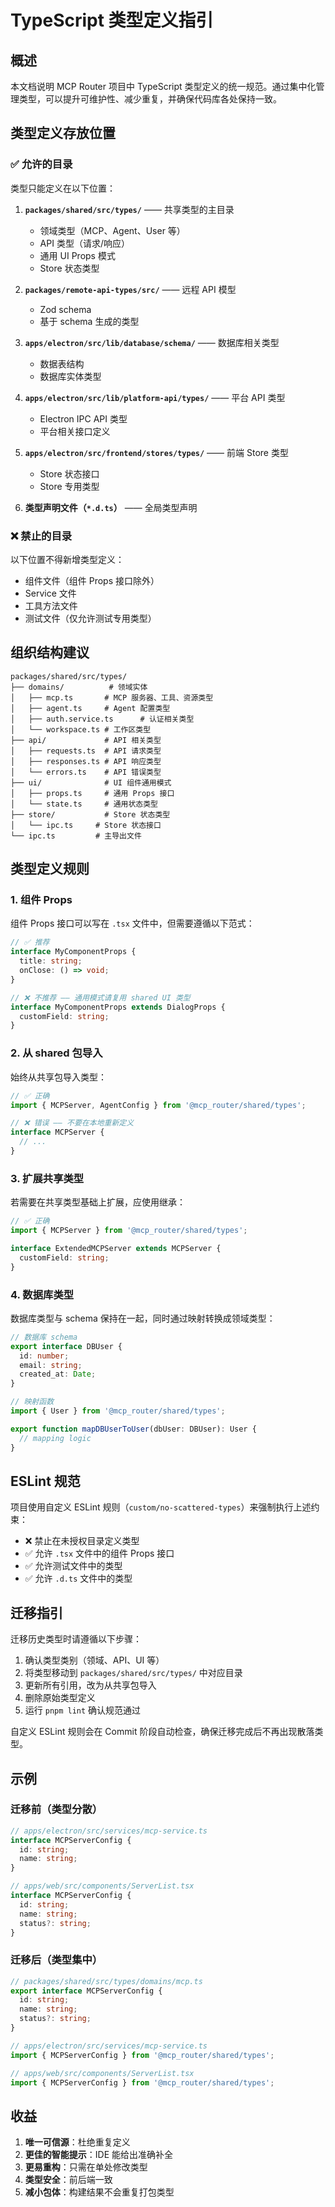 # TypeScript 类型定义指引

## 概述

本文档说明 MCP Router 项目中 TypeScript 类型定义的统一规范。通过集中化管理类型，可以提升可维护性、减少重复，并确保代码库各处保持一致。

## 类型定义存放位置

### ✅ 允许的目录

类型只能定义在以下位置：

1. **`packages/shared/src/types/`** —— 共享类型的主目录
   - 领域类型（MCP、Agent、User 等）
   - API 类型（请求/响应）
   - 通用 UI Props 模式
   - Store 状态类型

2. **`packages/remote-api-types/src/`** —— 远程 API 模型
   - Zod schema
   - 基于 schema 生成的类型

3. **`apps/electron/src/lib/database/schema/`** —— 数据库相关类型
   - 数据表结构
   - 数据库实体类型

4. **`apps/electron/src/lib/platform-api/types/`** —— 平台 API 类型
   - Electron IPC API 类型
   - 平台相关接口定义

5. **`apps/electron/src/frontend/stores/types/`** —— 前端 Store 类型
   - Store 状态接口
   - Store 专用类型

6. **类型声明文件（`*.d.ts`）** —— 全局类型声明

### ❌ 禁止的目录

以下位置不得新增类型定义：
- 组件文件（组件 Props 接口除外）
- Service 文件
- 工具方法文件
- 测试文件（仅允许测试专用类型）

## 组织结构建议

```
packages/shared/src/types/
├── domains/          # 领域实体
│   ├── mcp.ts       # MCP 服务器、工具、资源类型
│   ├── agent.ts     # Agent 配置类型
│   ├── auth.service.ts      # 认证相关类型
│   └── workspace.ts # 工作区类型
├── api/             # API 相关类型
│   ├── requests.ts  # API 请求类型
│   ├── responses.ts # API 响应类型
│   └── errors.ts    # API 错误类型
├── ui/              # UI 组件通用模式
│   ├── props.ts     # 通用 Props 接口
│   └── state.ts     # 通用状态类型
├── store/           # Store 状态类型
│   └── ipc.ts     # Store 状态接口
└── ipc.ts         # 主导出文件
```

## 类型定义规则

### 1. 组件 Props

组件 Props 接口可以写在 `.tsx` 文件中，但需要遵循以下范式：

```typescript
// ✅ 推荐
interface MyComponentProps {
  title: string;
  onClose: () => void;
}

// ❌ 不推荐 —— 通用模式请复用 shared UI 类型
interface MyComponentProps extends DialogProps {
  customField: string;
}
```

### 2. 从 shared 包导入

始终从共享包导入类型：

```typescript
// ✅ 正确
import { MCPServer, AgentConfig } from '@mcp_router/shared/types';

// ❌ 错误 —— 不要在本地重新定义
interface MCPServer {
  // ...
}
```

### 3. 扩展共享类型

若需要在共享类型基础上扩展，应使用继承：

```typescript
// ✅ 正确
import { MCPServer } from '@mcp_router/shared/types';

interface ExtendedMCPServer extends MCPServer {
  customField: string;
}
```

### 4. 数据库类型

数据库类型与 schema 保持在一起，同时通过映射转换成领域类型：

```typescript
// 数据库 schema
export interface DBUser {
  id: number;
  email: string;
  created_at: Date;
}

// 映射函数
import { User } from '@mcp_router/shared/types';

export function mapDBUserToUser(dbUser: DBUser): User {
  // mapping logic
}
```

## ESLint 规范

项目使用自定义 ESLint 规则（`custom/no-scattered-types`）来强制执行上述约束：

- ❌ 禁止在未授权目录定义类型
- ✅ 允许 `.tsx` 文件中的组件 Props 接口
- ✅ 允许测试文件中的类型
- ✅ 允许 `.d.ts` 文件中的类型

## 迁移指引

迁移历史类型时请遵循以下步骤：

1. 确认类型类别（领域、API、UI 等）
2. 将类型移动到 `packages/shared/src/types/` 中对应目录
3. 更新所有引用，改为从共享包导入
4. 删除原始类型定义
5. 运行 `pnpm lint` 确认规范通过

自定义 ESLint 规则会在 Commit 阶段自动检查，确保迁移完成后不再出现散落类型。

## 示例

### 迁移前（类型分散）
```typescript
// apps/electron/src/services/mcp-service.ts
interface MCPServerConfig {
  id: string;
  name: string;
}

// apps/web/src/components/ServerList.tsx
interface MCPServerConfig {
  id: string;
  name: string;
  status?: string;
}
```

### 迁移后（类型集中）
```typescript
// packages/shared/src/types/domains/mcp.ts
export interface MCPServerConfig {
  id: string;
  name: string;
  status?: string;
}

// apps/electron/src/services/mcp-service.ts
import { MCPServerConfig } from '@mcp_router/shared/types';

// apps/web/src/components/ServerList.tsx
import { MCPServerConfig } from '@mcp_router/shared/types';
```

## 收益

1. **唯一可信源**：杜绝重复定义
2. **更佳的智能提示**：IDE 能给出准确补全
3. **更易重构**：只需在单处修改类型
4. **类型安全**：前后端一致
5. **减小包体**：构建结果不会重复打包类型
